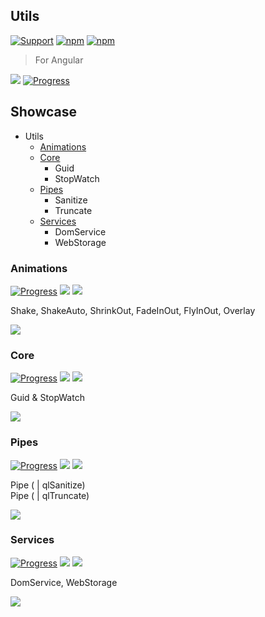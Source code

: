 ## Utils

[![Support](https://img.shields.io/badge/Patreon-white?style=for-the-badge)](https://www.patreon.com/qrsln)
[![npm](https://img.shields.io/npm/v/@qrsln/utils?style=for-the-badge)](https://www.npmjs.com/package/@qrsln/utils)
[![npm](https://img.shields.io/npm/dm/@qrsln/utils?style=for-the-badge)](https://npmcharts.com/compare/@qrsln/utils?minimal=true)

> For Angular

[![](https://img.shields.io/badge/Main-Libraries-white?style=for-the-badge)](../projects.md)
[![Progress](https://img.shields.io/badge/Demo-blue?style=for-the-badge)](https://krsln.github.io/Showcase/Libraries/Utils)

## Showcase

- Utils
  - [Animations](#animations)
  - [Core](#core)
    - Guid
    - StopWatch
  - [Pipes](#pipes)
    - Sanitize
    - Truncate
  - [Services](#services)
    - DomService
    - WebStorage

### Animations

[![Progress](https://img.shields.io/badge/Demo-blue?style=for-the-badge)](https://krsln.github.io/Showcase/Libraries/Utils/Animations)
[![](https://img.shields.io/badge/readme-white?style=for-the-badge)](Animations/readme.md)
[![](https://img.shields.io/badge/usage-orange?style=for-the-badge)](Animations/usage.md)

Shake, ShakeAuto, ShrinkOut, FadeInOut, FlyInOut, Overlay

*[![](https://img.shields.io/badge/Top_⬆-blue?style=for-the-badge)](#showcase)*

### Core

[![Progress](https://img.shields.io/badge/Demo-blue?style=for-the-badge)](https://krsln.github.io/Showcase/Libraries/Utils/Core)
[![](https://img.shields.io/badge/readme-white?style=for-the-badge)](Core/readme.md)
[![](https://img.shields.io/badge/usage-orange?style=for-the-badge)](Core/usage.md)

Guid & StopWatch

*[![](https://img.shields.io/badge/Top_⬆-blue?style=for-the-badge)](#showcase)*

### Pipes

[![Progress](https://img.shields.io/badge/Demo-blue?style=for-the-badge)](https://krsln.github.io/Showcase/Libraries/Utils/Piper)
[![](https://img.shields.io/badge/readme-white?style=for-the-badge)](Piper/readme.md)
[![](https://img.shields.io/badge/usage-orange?style=for-the-badge)](Piper/usage.md)

Pipe ( | qlSanitize)  
Pipe ( | qlTruncate)

*[![](https://img.shields.io/badge/Top_⬆-blue?style=for-the-badge)](#showcase)*

### Services

[![Progress](https://img.shields.io/badge/Demo-blue?style=for-the-badge)](https://krsln.github.io/Showcase/Libraries/Utils/Services)
[![](https://img.shields.io/badge/readme-white?style=for-the-badge)](Services/readme.md)
[![](https://img.shields.io/badge/usage-orange?style=for-the-badge)](Services/usage.md)

DomService, WebStorage

*[![](https://img.shields.io/badge/Top_⬆-blue?style=for-the-badge)](#showcase)*


